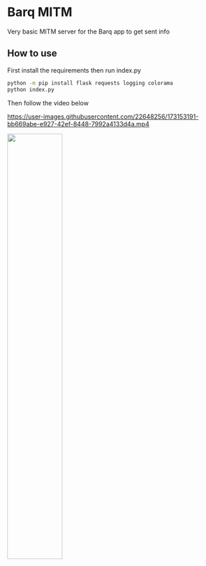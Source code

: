 # Barq MITM
Very basic MITM server for the Barq app to get sent info

## How to use 

First install the requirements then run index.py
```cmd
python -m pip install flask requests logging colorama
python index.py
```
Then follow the video below <br>


https://user-images.githubusercontent.com/22648256/173153191-bb669abe-e927-42ef-8448-7992a4133d4a.mp4

<img src ="https://user-images.githubusercontent.com/22648256/203877507-72b9c2df-2f0d-451d-b05f-bf0082b68b0d.png" width = "50%">
